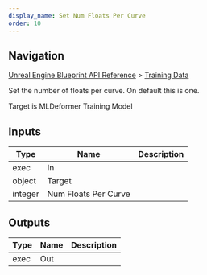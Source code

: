 ```yaml
---
display_name: Set Num Floats Per Curve
order: 10
---
```

## Navigation

[Unreal Engine Blueprint API Reference](https://dev.epicgames.com/documentation/en-us/unreal-engine/BlueprintAPI) > [Training Data](https://dev.epicgames.com/documentation/en-us/unreal-engine/BlueprintAPI/TrainingData)

Set the number of floats per curve. On default this is one.

Target is MLDeformer Training Model

## Inputs

| Type | Name | Description |
| --- | --- | --- |
| exec | In |  |
| object | Target |  |
| integer | Num Floats Per Curve |  |

## Outputs

| Type | Name | Description |
| --- | --- | --- |
| exec | Out |  |
